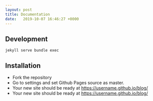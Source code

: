 ```yaml
---
layout: post
title: Documentation
date:   2019-10-07 16:46:27 +0000
---
```


## Development

```
jekyll serve bundle exec
```

## Installation
* Fork the repository
* Go to settings and set Github Pages source as master.
* Your new site should be ready at https://username.github.io/blog/
* Your new site should be ready at https://username.github.io/blog/




